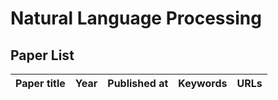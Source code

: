 # Natural Language Processing

## Paper List

|Paper title|Year|Published at|Keywords|URLs|
|-----------|----|------------|--------|----|
